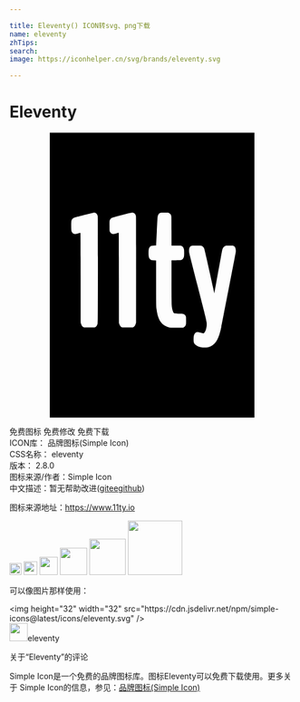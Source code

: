 ```yaml
---

title: Eleventy() ICON转svg、png下载
name: eleventy
zhTips: 
search: 
image: https://iconhelper.cn/svg/brands/eleventy.svg

---
```


# Eleventy  <small style="font-size: 60%;font-weight: 100"></small>

<div id="svg" class="svg-wrap">
<svg role="img" viewBox="0 0 24 24" xmlns="http://www.w3.org/2000/svg"><title>Eleventy icon</title><path d="M3.386 12.032v-12H20.59v24H3.386zm13.17 6.07a1.07 1.07 0 0 0 .373-.107c.432-.213.68-.672.877-1.626.076-.372 1.195-6.168 1.209-6.263.026-.186-.008-.382-.084-.476a.325.325 0 0 0-.087-.064l-.06-.031h-.291c-.253 0-.298 0-.348.02-.113.039-.207.156-.255.316-.011.038-.168.881-.348 1.873l-.328 1.802-.046-.21c-.56-2.547-.764-3.452-.794-3.532a.383.383 0 0 0-.103-.16c-.105-.107-.117-.11-.567-.11-.411 0-.422 0-.5.074-.086.079-.122.216-.111.42.006.115.045.27.688 2.784.663 2.587.751 2.943.787 3.177.046.3-.05.713-.208.893-.032.037-.037.039-.084.032-.028 0-.12-.027-.204-.051-.268-.078-.362-.072-.462.028-.096.096-.137.248-.138.51 0 .256.028.34.159.473.131.133.324.208.595.23.164.012.22.012.33-.001zM14.66 16.39a.31.31 0 0 0 .16-.192c.02-.058.022-.098.022-.356 0-.255-.003-.299-.021-.354-.04-.121-.136-.196-.278-.217-.041-.01-.2-.01-.355-.01-.365-.001-.378-.01-.446-.184-.068-.18-.096-.326-.113-.602a85.799 85.799 0 0 1-.012-1.94V10.77h.35c.454 0 .507-.01.602-.113a.465.465 0 0 0 .102-.24 3.273 3.273 0 0 0 0-.534c-.026-.16-.099-.271-.211-.322-.057-.025-.065-.026-.45-.03h-.392l-.003-1.22c-.003-1.09-.005-1.227-.021-1.278a.378.378 0 0 0-.201-.247c-.052-.024-.072-.025-.32-.029-.27 0-.356 0-.429.038-.087.042-.148.133-.185.278-.014.054-.032.346-.076 1.262l-.06 1.194s-.08 0-.18.01c-.206.01-.263.022-.327.086-.092.092-.12.19-.127.455-.01.334.02.487.115.588.075.081.134.1.345.106l.173.01v1.785c0 1.7.006 2.019.034 2.274.041.37.13.709.241.928.194.38.544.617.988.668h1.005l.07-.04zm-7.447 0c.098-.053.16-.154.2-.332.016-.077.018-.401.018-4.518 0-4.184-.001-4.44-.02-4.51-.05-.194-.19-.29-.378-.26-.035.01-.344.084-.686.175-.343.09-.684.18-.758.198-.17.043-.214.062-.281.126-.105.098-.122.185-.122.606 0 .416.016.5.12.604.094.095.189.1.456.03.103-.026.193-.048.2-.048.01 0 .014.784.017 3.763.003 3.436.005 3.77.021 3.84.048.202.113.296.236.34.034.013.133.016.487.014.435 0 .445 0 .49-.027zm3.203 0c.092-.046.152-.135.197-.29l.024-.084.003-4.435c.002-3.194 0-4.456-.01-4.509-.033-.2-.145-.308-.322-.308-.066 0-.198.03-.857.204-.56.147-.799.214-.849.239a.34.34 0 0 0-.17.184c-.024.06-.024.071-.024.479 0 .415 0 .417.026.483a.362.362 0 0 0 .083.12c.1.1.172.105.456.034a5.46 5.46 0 0 1 .208-.05c.008 0 .012 1.202.014 3.791l.003 3.79.026.086a.48.48 0 0 0 .135.23c.078.062.085.063.57.06.414 0 .447 0 .487-.024z"/></svg>
</div>
<detail full-name='eleventy'></detail>

<div class="detail-page">
<p>
<span><span class="badge-success badge">免费图标</span> <span class="badge-success badge">免费修改</span>  <span class="badge-success badge">免费下载</span> </span>
<br/>
<span>
ICON库：
<span class="badge-secondary badge">品牌图标(Simple Icon)</span> 
</span>
<br/>
<span>
CSS名称：
<span class="badge-secondary badge">eleventy</span> 
</span>

<br/>
<span>
版本：
<span class="badge-secondary badge">2.8.0</span> 
</span>
<br/>
<span>图标来源/作者：<span class="badge-light badge">Simple Icon</span></span> 
<br/>
<span class="zh-detail">中文描述：暂无<span class="help-link"><span>帮助改进</span>(<a href="https://gitee.com/liuwave/icon-helper/edit/master/json/brands/eleventy.json" target="_blank" rel="noopener noreferrer">gitee</a><a href="https://github.com/liuwave/icon-helper/edit/master/json/brands/eleventy.json" target="_blank" rel="noopener noreferrer">github</a></span>)</span><br/>
</p>
</div><div class="description description alert alert-light"><p>图标来源地址：<a href="https://www.11ty.io" target="_blank" rel="noopener noreferrer">https://www.11ty.io</a></p></div>
<div class="alert alert-dark">
<img height="21" width="21" src="https://cdn.jsdelivr.net/npm/simple-icons@latest/icons/eleventy.svg" />
<img height="24" width="24" src="https://cdn.jsdelivr.net/npm/simple-icons@latest/icons/eleventy.svg" />
<img height="32" width="32" src="https://cdn.jsdelivr.net/npm/simple-icons@latest/icons/eleventy.svg" />
<img height="48" width="48" src="https://cdn.jsdelivr.net/npm/simple-icons@latest/icons/eleventy.svg" />
<img height="64" width="64" src="https://cdn.jsdelivr.net/npm/simple-icons@latest/icons/eleventy.svg" />
<img height="96" width="96" src="https://cdn.jsdelivr.net/npm/simple-icons@latest/icons/eleventy.svg" />

</div>
<div>
  <p>可以像图片那样使用：    
  </p>
  <div class="alert alert-primary" style="font-size: 14px">
    &lt;img height="32" width="32" src="https://cdn.jsdelivr.net/npm/simple-icons@latest/icons/eleventy.svg" /&gt;
    <copy-btn content='<img height="32" width="32" src="https://cdn.jsdelivr.net/npm/simple-icons@latest/icons/eleventy.svg" />'></copy-btn>
  </div>
  <div class="alert alert-secondary">
    <img height="32" width="32" src="https://cdn.jsdelivr.net/npm/simple-icons@latest/icons/eleventy.svg" />eleventy
    <copy-btn content="eleventy" btn-title="复制图标名称"></copy-btn>
  </div>
</div>

<Vssue title="关于“Eleventy”的评论" >关于“Eleventy”的评论</Vssue>


<div><p>Simple Icon是一个免费的品牌图标库。图标Eleventy可以免费下载使用。更多关于  Simple Icon的信息，参见：<a target="_blank" href="https://iconhelper.cn/brands.html">品牌图标(Simple Icon)</a>
</p></div>
